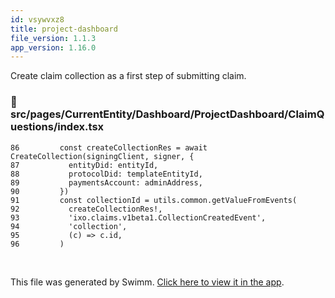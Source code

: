 ```yaml
---
id: vsywvxz8
title: project-dashboard
file_version: 1.1.3
app_version: 1.16.0
---
```


Create claim collection as a first step of submitting claim.
<!-- NOTE-swimm-snippet: the lines below link your snippet to Swimm -->
### 📄 src/pages/CurrentEntity/Dashboard/ProjectDashboard/ClaimQuestions/index.tsx
```tsx
86         const createCollectionRes = await CreateCollection(signingClient, signer, {
87           entityDid: entityId,
88           protocolDid: templateEntityId,
89           paymentsAccount: adminAddress,
90         })
91         const collectionId = utils.common.getValueFromEvents(
92           createCollectionRes!,
93           'ixo.claims.v1beta1.CollectionCreatedEvent',
94           'collection',
95           (c) => c.id,
96         )
```

<br/>

This file was generated by Swimm. [Click here to view it in the app](https://app.swimm.io/repos/Z2l0aHViJTNBJTNBaXhvLXdlYmNsaWVudCUzQSUzQWl4b2ZvdW5kYXRpb24=/docs/vsywvxz8).
